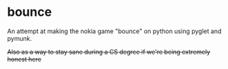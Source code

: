 # bounce
An attempt at making the nokia game "bounce" on python using pyglet and pymunk.

~~Also as a way to stay sane during a CS degree if we're being extremely honest here~~